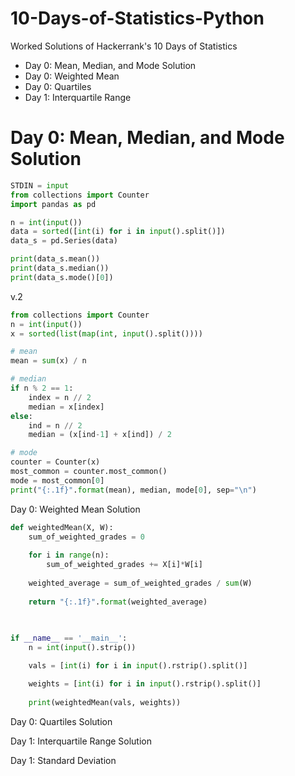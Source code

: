 # 10-Days-of-Statistics-Python
Worked Solutions of Hackerrank's 10 Days of Statistics
- Day 0: Mean, Median, and Mode Solution
- Day 0: Weighted Mean
- Day 0: Quartiles
- Day 1: Interquartile Range

# Day 0: Mean, Median, and Mode Solution
```python
STDIN = input 
from collections import Counter
import pandas as pd 

n = int(input())
data = sorted([int(i) for i in input().split()]) 
data_s = pd.Series(data)

print(data_s.mean())
print(data_s.median())
print(data_s.mode()[0])
```
v.2
```python
from collections import Counter
n = int(input())
x = sorted(list(map(int, input().split())))

# mean
mean = sum(x) / n

# median
if n % 2 == 1:
    index = n // 2
    median = x[index]
else:
    ind = n // 2
    median = (x[ind-1] + x[ind]) / 2

# mode
counter = Counter(x)
most_common = counter.most_common()
mode = most_common[0]
print("{:.1f}".format(mean), median, mode[0], sep="\n")
```
Day 0: Weighted Mean
Solution

``` python 
def weightedMean(X, W):
    sum_of_weighted_grades = 0
    
    for i in range(n):
        sum_of_weighted_grades += X[i]*W[i]  
            
    weighted_average = sum_of_weighted_grades / sum(W)
    
    return "{:.1f}".format(weighted_average)
      
    

if __name__ == '__main__':
    n = int(input().strip())

    vals = [int(i) for i in input().rstrip().split()]

    weights = [int(i) for i in input().rstrip().split()]
    
    print(weightedMean(vals, weights))
```

Day 0: Quartiles
Solution

Day 1: Interquartile Range
Solution

Day 1: Standard Deviation

